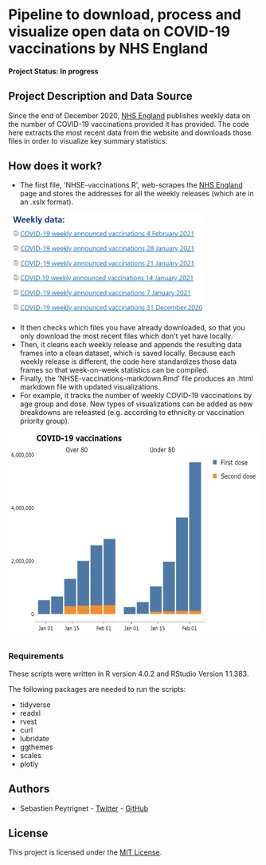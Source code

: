 # Pipeline to download, process and visualize open data on COVID-19 vaccinations by NHS England

#### Project Status: In progress

## Project Description and Data Source

Since the end of December 2020, [NHS England](https://www.england.nhs.uk/statistics/statistical-work-areas/covid-19-vaccinations/) publishes weekly data on the number of COVID-19 vaccinations provided it has provided. The code here extracts the most recent data from the website and downloads those files in order to visualize key summary statistics.

## How does it work?

- The first file, 'NHSE-vaccinations.R', web-scrapes the [NHS England](https://www.england.nhs.uk/statistics/statistical-work-areas/covid-19-vaccinations/) page and stores the addresses for all the weekly releases (which are in an .xslx format).

<img src="images/weeklydata.PNG" width="395" height="204">

- It then checks which files you have already downloaded, so that you only download the most recent files which don't yet have locally.
- Then, it cleans each weekly release and appends the resulting data frames into a clean dataset, which is saved locally. Because each weekly release is different, the code here standardizes those data frames so that week-on-week statistics can be compiled.
- Finally, the 'NHSE-vaccinations-markdown.Rmd' file produces an .html markdown file with updated visualizations.
- For example, it tracks the number of weekly COVID-19 vaccinations by age group and dose. New types of visualizations can be added as new breakdowns are releasted (e.g. according to ethnicity or vaccination priority group).

<img src="images/exampleviz.PNG" width="627" height="413">

### Requirements

These scripts were written in R version 4.0.2 and RStudio Version 1.1.383. 

The following packages are needed to run the scripts:

- tidyverse
- readxl
- rvest
- curl
- lubridate
- ggthemes
- scales
- plotly

## Authors

* Sebastien Peytrignet - [Twitter](https://twitter.com/SebastienPeytr2) - [GitHub](https://github.com/speytrignet-thf)

## License

This project is licensed under the [MIT License](https://github.com/speytrignet-thf/NHSE-vaccinations-pipeline/blob/main/LICENSE).

